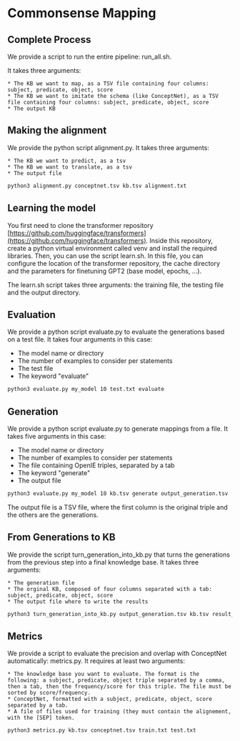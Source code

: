 # Commonsense Mapping

## Complete Process

We provide a script to run the entire pipeline: run\_all.sh.

It takes three arguments:

    * The KB we want to map, as a TSV file containing four columns: subject, predicate, object, score
    * The KB we want to imitate the schema (like ConceptNet), as a TSV file containing four columns: subject, predicate, object, score
    * The output KB

## Making the alignment

We provide the python script alignment.py. It takes three arguments:

    * The KB we want to predict, as a tsv
    * The KB we want to translate, as a tsv
    * The output file

```bash
python3 alignment.py conceptnet.tsv kb.tsv alignment.txt
```


## Learning the model

You first need to clone the transformer repository [https://github.com/huggingface/transformers](https://github.com/huggingface/transformers). Inside this repository, create a python virtual environment called venv and install the required libraries. Then, you can use the script learn.sh. In this file, you can configure the location of the transformer repository, the cache directory and the parameters for finetuning GPT2 (base model, epochs, ...).

The learn.sh script takes three arguments: the training file, the testing file and the output directory.

## Evaluation

We provide a python script evaluate.py to evaluate the generations based on a test file. It takes four arguments in this case:

 * The model name or directory
 * The number of examples to consider per statements
 * The test file
 * The keyword "evaluate"

```bash
python3 evaluate.py my_model 10 test.txt evaluate
```

## Generation

We provide a python script evaluate.py to generate mappings from a file. It takes five arguments in this case:

 * The model name or directory
 * The number of examples to consider per statements
 * The file containing OpenIE triples, separated by a tab
 * The keyword "generate"
 * The output file

```bash
python3 evaluate.py my_model 10 kb.tsv generate output_generation.tsv
```

The output file is a TSV file, where the first column is the original triple and the others are the generations.


## From Generations to KB

We provide the script turn\_generation\_into\_kb.py that turns the generations from the previous step into a final knowledge base. It takes three arguments:

    * The generation file
    * The orginal KB, composed of four columns separated with a tab: subject, predicate, object, score
    * The output file where to write the results


```bash
python3 turn_generation_into_kb.py output_generation.tsv kb.tsv result_kb.tsv
```


## Metrics

We provide a script to evaluate the precision and overlap with ConceptNet automatically: metrics.py. It requires at least two arguments:

    * The knowledge base you want to evaluate. The format is the following: a subject, predicate, object triple separated by a comma, then a tab, then the frequency/score for this triple. The file must be sorted by score/frequency.
    * ConceptNet, formatted with a subject, predicate, object, score separated by a tab.
    * A file of files used for training (they must contain the alignement, with the [SEP] token.


```bash
python3 metrics.py kb.tsv conceptnet.tsv train.txt test.txt
```
